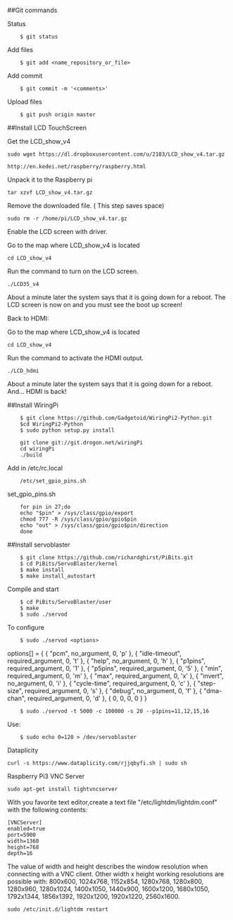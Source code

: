 ##Git commands

Status

```
    $ git status
```

Add files

```
    $ git add <name_repository_or_file>
```
Add commit

```
    $ git commit -m '<comments>'
```    

  Upload files

```
    $ git push origin master
```

##Install LCD TouchScreen



Get the LCD_show_v4

```
sudo wget https://dl.dropboxusercontent.com/u/2183/LCD_show_v4.tar.gz

http://en.kedei.net/raspberry/raspberry.html 
```

Unpack it to the Raspberry pi
```
tar xzvf LCD_show_v4.tar.gz
```

Remove the downloaded file. ( This step saves space)
``` 
sudo rm -r /home/pi/LCD_show_v4.tar.gz
```
Enable the LCD screen with driver.

Go to the map where LCD_show_v4 is located
```
cd LCD_show_v4
```

Run the command to turn on the LCD screen.
```
./LCD35_v4
```

About a minute later the system says that it is going down for a reboot. The LCD screen is now on and you must see the boot up screen!

Back to HDMI:

Go to the map where LCD_show_v4 is located
```
cd LCD_show_v4
```
Run the command to activate the HDMI output.

```
./LCD_hdmi
```
About a minute later the system says that it is going down for a reboot. And... HDMI is back!


##Install WiringPi

```
    $ git clone https://github.com/Gadgetoid/WiringPi2-Python.git
    $cd WiringPi2-Python
    $ sudo python setup.py install

```
```
    git clone git://git.drogon.net/wiringPi
    cd wiringPi
    ./build
```
Add in /etc/rc.local

```
    /etc/set_gpio_pins.sh

```

set_gpio_pins.sh

```
	for pin in 27;do
	echo "$pin" > /sys/class/gpio/export
	chmod 777 -R /sys/class/gpio/gpio$pin
	echo "out" > /sys/class/gpio/gpio$pin/direction
	done

```

##Install servoblaster

```
    $ git clone https://github.com/richardghirst/PiBits.git
    $ cd PiBits/ServoBlaster/kernel
    $ make install
    $ make install_autostart
```

Compile and start

```
    $ cd PiBits/ServoBlaster/user
    $ make
    $ sudo ./servod
```
To configure

```
    $ sudo ./servod <options>
```
options[] = {
	{ "pcm",          no_argument,       0, 'p' },
	{ "idle-timeout", required_argument, 0, 't' },
	{ "help",         no_argument,       0, 'h' },
	{ "p1pins",       required_argument, 0, '1' },
	{ "p5pins",       required_argument, 0, '5' },
	{ "min",          required_argument, 0, 'm' },
	{ "max",          required_argument, 0, 'x' },
	{ "invert",       no_argument,       0, 'i' },
	{ "cycle-time",   required_argument, 0, 'c' },
	{ "step-size",    required_argument, 0, 's' },
	{ "debug",        no_argument,       0, 'f' },
	{ "dma-chan",     required_argument, 0, 'd' },
	{ 0,              0,                 0, 0   }
}

```
    $ sudo ./servod -t 5000 -c 100000 -s 20 --p1pins=11,12,15,16
```

Use:

```
    $ sudo echo 0=120 > /dev/servoblaster
```
Dataplicity

```
curl -s https://www.dataplicity.com/rjjqbyfi.sh | sudo sh

```
Raspberry Pi3
VNC Server

```
sudo apt-get install tightvncserver
```
With you favorite text editor,create a text file "/etc/lightdm/lightdm.conf" with the following contents:
```
[VNCServer]
enabled=true
port=5900
width=1360
height=768
depth=16
```
The value of width and height describes the window resolution when connecting with a VNC client. Other width x height working resolutions are possible with: 800x600, 1024x768, 1152x854, 1280x768, 1280x800, 1280x960, 1280x1024, 1400x1050, 1440x900, 1600x1200, 1680x1050, 1792x1344, 1856x1392, 1920x1200, 1920x1220, 2560x1600.
```
sudo /etc/init.d/lightdm restart

```
